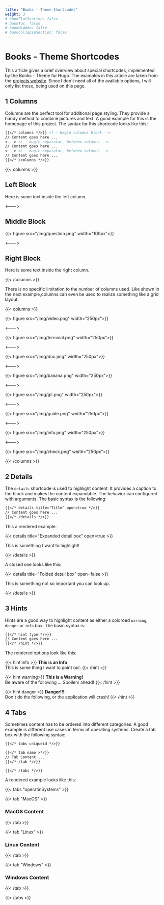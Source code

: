 ```yaml
---
title: "Books - Theme Shortcodes"
weight: 3
# bookFlatSection: false
# bookToc: false
# bookHidden: false
# bookCollapseSection: false
---
```


# Books - Theme Shortcodes

This article gives a brief overview about special shortcodes, implemented by the Books - Theme for Hugo. The examples in this article are taken from the [projects website](https://themes.gohugo.io//theme/hugo-book/docs/shortcodes/columns/). Since I don't need all of the available options, I will only list those, being used on this page.

## 1 Columns

Columns are the perfect tool for additional page styling. They provide a handy method to combine pictures and text. A good example for this is the homepage of this project. The syntax for this shortcode looks like this:

```markdown
{{</* columns */>}} <!-- begin columns block -->
// Content goes here ...
<---> <!-- magic separator, between columns -->
// Content goes here ...
<---> <!-- magic separator, between columns -->
// Content goes here ...
{{</* /columns */>}}
```

{{< columns >}}

## Left Block

Here is some text inside the left column.

<--->

## Middle Block

{{< figure src="/img/question.png" width="100px">}}

<--->

## Right Block

Here is some text inside the right column.

{{< /columns >}}

There is no specific limitation to the number of columns used. Like shown in the next example,columns can even be used to realize something like a grid layout.

{{< columns >}}

{{< figure src="/img/video.png" width="250px">}}

<--->

{{< figure src="/img/terminal.png" width="250px">}}

<--->

{{< figure src="/img/doc.png" width="250px">}}

<--->

{{< figure src="/img/banana.png" width="250px">}}

<--->

{{< figure src="/img/git.png" width="250px">}}

<--->

{{< figure src="/img/guide.png" width="250px">}}

<--->

{{< figure src="/img/info.png" width="250px">}}

<--->

{{< figure src="/img/check.png" width="250px">}}

{{< /columns >}}



## 2 Details

The `details` shortcode is used to highlight content. It provides a caption to the block and makes the content expandable. The behavior can configured with arguments. The basic syntax is the following:

```markdown
{{</* details title="Title" open=true */>}}
// Content goes here ...
{{</* /details */>}}
```

This a rendered example:

{{< details title="Expanded detail box" open=true >}}

This is something I want to highlight!

{{< /details >}}

A closed one looks like this:

{{< details title="Folded detail box" open=false >}}

This is something not so important you can look up.

{{< /details >}}

## 3 Hints

Hints are a good way to highlight content as either a coloroed `warning`, `danger` or `info` box. The basic syntax is:

```markdown
{{</* hint type */>}}
// Content goes here ...
{{</* /hint */>}}
```

The rendered options look like this:

{{< hint info >}}
**This is an Info**  
This is some thing I want to point out.
{{< /hint >}}

{{< hint warning>}}
**This is a Warning!**  
Be aware of the following ... Spoilers ahead!
{{< /hint >}}

{{< hint danger >}}
**Danger!!!**  
Don't do the following, or the application will crash!
{{< /hint >}}

## 4 Tabs

Sometimes content has to be ordered into different categories. A good example is different use cases in terms of operating systems. Create a tab box with the following syntax:

```markdown
{{</* tabs uniqueid */>}}

{{</* tab name >*/}} 
// Tab Content ... 
{{</* /tab */>}}

{{</* /tabs */>}}
```

A rendered example looks like this:

{{< tabs "operatinSystems" >}}

{{< tab "MacOS" >}} 

### MacOS Content 

{{< /tab >}}

{{< tab "Linux" >}}

 ### Linux Content 
 
{{< /tab >}}

{{< tab "Windows" >}}

 ### Windows Content 
 
{{< /tab >}}

{{< /tabs >}}
